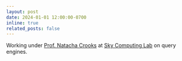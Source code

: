 ```yaml
---
layout: post
date: 2024-01-01 12:00:00-0700
inline: true
related_posts: false
---
```


Working under [Prof. Natacha Crooks](https://nacrooks.github.io/) at [Sky Computing Lab](https://sky.cs.berkeley.edu/) on query engines.

